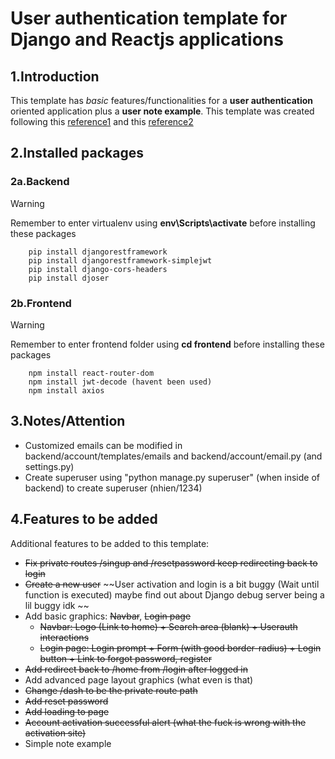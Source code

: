 # User authentication template for Django and Reactjs applications

## 1.Introduction
This template has *basic* features/functionalities for a **user authentication** oriented application plus a **user note example**. This template was created following this [reference1](https://www.youtube.com/watch?v=xjMP0hspNLE&t=3375s&ab_channel=DennisIvy) and this [reference2](https://www.youtube.com/watch?v=QFDyXWRYQjY&list=PLJRGQoqpRwdfoa9591BcUS6NmMpZcvFsM&ab_channel=BryanBrkic)

## 2.Installed packages
### 2a.Backend
> [!WARNING]
> Remember to enter virtualenv using **env\Scripts\activate** before installing these packages
```
    pip install djangorestframework
    pip install djangorestframework-simplejwt
    pip install django-cors-headers
    pip install djoser
```
### 2b.Frontend
> [!WARNING]
> Remember to enter frontend folder using **cd frontend** before installing these packages
```
    npm install react-router-dom
    npm install jwt-decode (havent been used)
    npm install axios
```
## 3.Notes/Attention
- Customized emails can be modified in backend/account/templates/emails and backend/account/email.py (and settings.py)
- Create superuser using "python manage.py superuser" (when inside of backend) to create superuser (nhien/1234)

## 4.Features to be added
Additional features to be added to this template:
- ~~Fix private routes /singup and /resetpassword keep redirecting back to login~~
- ~~Create a new user~~ ~~User activation and login is a bit buggy (Wait until function is executed) maybe find out about Django debug server being a lil buggy idk ~~
- Add basic graphics: ~~Navbar~~, ~~Login page~~
    + ~~Navbar: Logo (Link to home) + Search area (blank) + Userauth interactions~~
    + ~~Login page: Login prompt + Form (with good border-radius) + Login button + Link to forgot password, register~~
- ~~Add redirect back to /home from /login after logged in~~ 
- Add advanced page layout graphics (what even is that)
- ~~Change /dash to be the private route path~~
- ~~Add reset password~~
- ~~Add loading to page~~
- ~~Account activation successful alert (what the ~~fuck~~ is wrong with the activation site)~~
- Simple note example 